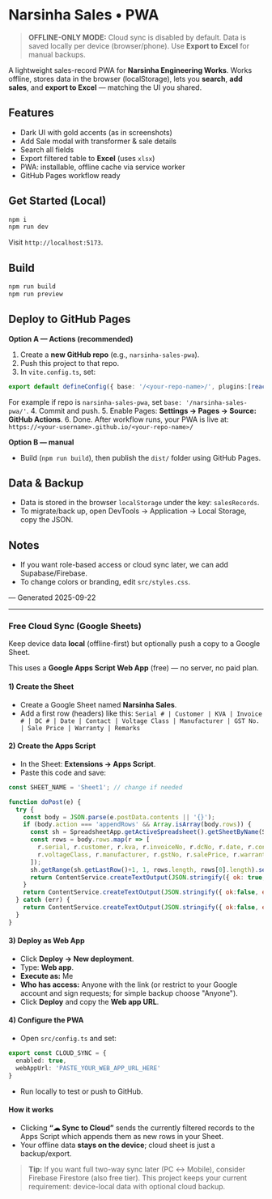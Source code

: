  # Narsinha Sales • PWA

> **OFFLINE-ONLY MODE:** Cloud sync is disabled by default. Data is saved locally per device (browser/phone). Use **Export to Excel** for manual backups.



A lightweight sales-record PWA for **Narsinha Engineering Works**. Works offline, stores data in the browser (localStorage), lets you **search**, **add sales**, and **export to Excel** — matching the UI you shared.

## Features
- Dark UI with gold accents (as in screenshots)
- Add Sale modal with transformer & sale details
- Search all fields
- Export filtered table to **Excel** (uses `xlsx`)
- PWA: installable, offline cache via service worker
- GitHub Pages workflow ready

## Get Started (Local)
```bash
npm i
npm run dev
```
Visit `http://localhost:5173`.

## Build
```bash
npm run build
npm run preview
```

## Deploy to GitHub Pages

**Option A — Actions (recommended)**

1. Create a **new GitHub repo** (e.g., `narsinha-sales-pwa`).
2. Push this project to that repo.
3. In `vite.config.ts`, set:
```ts
export default defineConfig({ base: '/<your-repo-name>/', plugins:[react()] })
```
For example if repo is `narsinha-sales-pwa`, set `base: '/narsinha-sales-pwa/'`.
4. Commit and push.
5. Enable Pages: **Settings → Pages → Source: GitHub Actions**.
6. Done. After workflow runs, your PWA is live at:
`https://<your-username>.github.io/<your-repo-name>/`

**Option B — manual**
- Build (`npm run build`), then publish the `dist/` folder using GitHub Pages.

## Data & Backup
- Data is stored in the browser `localStorage` under the key: `salesRecords`.
- To migrate/back up, open DevTools → Application → Local Storage, copy the JSON.

## Notes
- If you want role-based access or cloud sync later, we can add Supabase/Firebase.
- To change colors or branding, edit `src/styles.css`.

— Generated 2025-09-22


---

### Free Cloud Sync (Google Sheets)

Keep device data **local** (offline-first) but optionally push a copy to a Google Sheet.

This uses a **Google Apps Script Web App** (free) — no server, no paid plan.

#### 1) Create the Sheet
- Create a Google Sheet named **Narsinha Sales**.
- Add a first row (headers) like this:
  `Serial # | Customer | KVA | Invoice # | DC # | Date | Contact | Voltage Class | Manufacturer | GST No. | Sale Price | Warranty | Remarks`

#### 2) Create the Apps Script
- In the Sheet: **Extensions → Apps Script**.
- Paste this code and save:

```javascript
const SHEET_NAME = 'Sheet1'; // change if needed

function doPost(e) {
  try {
    const body = JSON.parse(e.postData.contents || '{}');
    if (body.action === 'appendRows' && Array.isArray(body.rows)) {
      const sh = SpreadsheetApp.getActiveSpreadsheet().getSheetByName(SHEET_NAME);
      const rows = body.rows.map(r => [
        r.serial, r.customer, r.kva, r.invoiceNo, r.dcNo, r.date, r.contact,
        r.voltageClass, r.manufacturer, r.gstNo, r.salePrice, r.warranty, r.remarks
      ]);
      sh.getRange(sh.getLastRow()+1, 1, rows.length, rows[0].length).setValues(rows);
      return ContentService.createTextOutput(JSON.stringify({ ok: true, appended: rows.length })).setMimeType(ContentService.MimeType.JSON);
    }
    return ContentService.createTextOutput(JSON.stringify({ ok:false, error:'bad request' })).setMimeType(ContentService.MimeType.JSON);
  } catch (err) {
    return ContentService.createTextOutput(JSON.stringify({ ok:false, error:String(err) })).setMimeType(ContentService.MimeType.JSON);
  }
}
```

#### 3) Deploy as Web App
- Click **Deploy → New deployment**.
- Type: **Web app**.
- **Execute as:** Me
- **Who has access:** Anyone with the link (or restrict to your Google account and sign requests; for simple backup choose "Anyone").
- Click **Deploy** and copy the **Web app URL**.

#### 4) Configure the PWA
- Open `src/config.ts` and set:
```ts
export const CLOUD_SYNC = {
  enabled: true,
  webAppUrl: 'PASTE_YOUR_WEB_APP_URL_HERE'
}
```
- Run locally to test or push to GitHub.

#### How it works
- Clicking **“☁︎ Sync to Cloud”** sends the currently filtered records to the Apps Script which appends them as new rows in your Sheet.
- Your offline data **stays on the device**; cloud sheet is just a backup/export.

> **Tip:** If you want full two-way sync later (PC ↔ Mobile), consider Firebase Firestore (also free tier). This project keeps your current requirement: device-local data with optional cloud backup.
